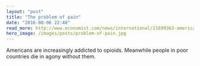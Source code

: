 ```yaml
---
layout: "post"
title: "The problem of pain"
date: "2016-08-06 22:48"
read_more: http://www.economist.com/news/international/21699363-americans-are-increasingly-addicted-opioids-meanwhile-people-poor-countries-die
hero_image: /images/posts/problem-of-pain.jpg
---
```

Americans are increasingly addicted to opioids. Meanwhile people in poor countries die in agony without them.
